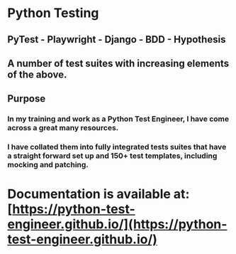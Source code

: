 # Python Testing

<!-- <div>
   <img src="./_images/pytest.svg" width="75" height="75">
   <img src="./_images/playwright.png" width="75" height="75" >
   <img src="./_images/selenium.png" width="75" height="75" >
   <img src="./_images/pytest-flask.webp" width="75" height="75">
   <img src="./_images/pytest-django.jpg" width="75" height="75" >
   <img src="./_images/pytest-bdd.png" width="75" height="75" >
   <img src="./_images/py-behave.png" width="75" height="75" >
</div> -->

## PyTest - Playwright - Django - BDD - Hypothesis 

## A number of test suites with increasing elements of the above.

## Purpose

### In my training and work as a Python Test Engineer, I have come across a great many resources.

### I have collated them into fully integrated tests suites that have a straight forward set up and 150+ test templates, including mocking and patching.

# Documentation is available at: [https://python-test-engineer.github.io/](https://python-test-engineer.github.io/)